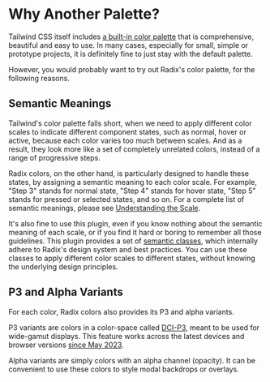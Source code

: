 # Why Another Palette?

Tailwind CSS itself includes [a built-in color palette](https://tailwindcss.com/docs/customizing-colors) that is comprehensive, beautiful and easy to use. In many cases, especially for small, simple or prototype projects, it is definitely fine to just stay with the default palette.

However, you would probably want to try out Radix's color palette, for the following reasons.

## Semantic Meanings

Tailwind's color palette falls short, when we need to apply different color scales to indicate different component states, such as normal, hover or active, because each color varies too much between scales. And as a result, they look more like a set of completely unrelated colors, instead of a range of progressive steps.

Radix colors, on the other hand, is particularly designed to handle these states, by assigning a semantic meaning to each color scale. For example, "Step 3" stands for normal state, "Step 4" stands for hover state, "Step 5" stands for pressed or selected states, and so on. For a complete list of semantic meanings, please see [Understanding the Scale](https://www.radix-ui.com/docs/colors/palette-composition/understanding-the-scale).

It's also fine to use this plugin, even if you know nothing about the semantic meaning of each scale, or if you find it hard or boring to remember all those guidelines. This plugin provides a set of [semantic classes](/semantic-first), which internally adhere to Radix's design system and best practices. You can use these classes to apply different color scales to different states, without knowing the underlying design principles.

## P3 and Alpha Variants

For each color, Radix colors also provides its P3 and alpha variants.

P3 variants are colors in a color-space called [DCI-P3](https://en.wikipedia.org/wiki/DCI-P3), meant to be used for wide-gamut displays. This feature works across the latest devices and browser versions [since May 2023](https://developer.mozilla.org/en-US/docs/Web/CSS/color_value/color#browser_compatibility).

Alpha variants are simply colors with an alpha channel (opacity). It can be convenient to use these colors to style modal backdrops or overlays.

